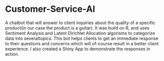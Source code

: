 # Customer-Service-AI
A chatbot that will answer to client inquiries about the quality of a specific product(in our case the product is a guitar). It was build on R, and uses Sentiment Analysis and Latent Dirichlet Allocation algorisms to categorize data into severaltopics. This bot helps clients to get an immediate response to their questions and concerns which will of-course result in a better client experience. I also created a Shiny App to demonstrate the responses in action.
